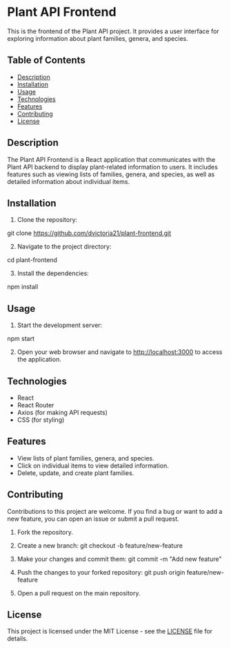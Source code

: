 # Plant API Frontend

This is the frontend of the Plant API project. It provides a user interface for exploring information about plant families, genera, and species.

## Table of Contents

- [Description](#description)
- [Installation](#installation)
- [Usage](#usage)
- [Technologies](#technologies)
- [Features](#features)
- [Contributing](#contributing)
- [License](#license)

## Description

The Plant API Frontend is a React application that communicates with the Plant API backend to display plant-related information to users. It includes features such as viewing lists of families, genera, and species, as well as detailed information about individual items.

## Installation

1. Clone the repository:

git clone https://github.com/dvictoria21/plant-frontend.git

2. Navigate to the project directory:

cd plant-frontend

3. Install the dependencies:

npm install

## Usage

1. Start the development server:

npm start

2. Open your web browser and navigate to [http://localhost:3000](http://localhost:3000) to access the application.

## Technologies

- React
- React Router
- Axios (for making API requests)
- CSS (for styling)

## Features

- View lists of plant families, genera, and species.
- Click on individual items to view detailed information.
- Delete, update, and create plant families.

## Contributing

Contributions to this project are welcome. If you find a bug or want to add a new feature, you can open an issue or submit a pull request.

1. Fork the repository.
2. Create a new branch:
   git checkout -b feature/new-feature

3. Make your changes and commit them:
   git commit -m "Add new feature"

4. Push the changes to your forked repository:
   git push origin feature/new-feature

5. Open a pull request on the main repository.

## License

This project is licensed under the MIT License - see the [LICENSE](LICENSE) file for details.
